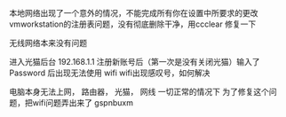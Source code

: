 本地网络出现了一个意外的情况，不能完成所有你在设置中所要求的更改
vmworkstation的注册表问题，没有彻底删除干净，用ccclear 修复一下






无线网络本来没有问题

进入光猫后台 192.168.1.1  注册新账号后（第一次是没有关闭光猫）输入了 Password
后出现无法使用 wifi 
wifi出现感叹号，如何解决

电脑本身无法上网，
路由器， 光猫， 网线 一切正常的情况下
为了修复这个问题，把wifi问题弄出来了
gspnbuxm